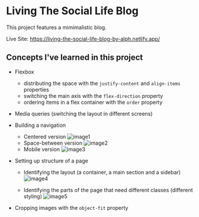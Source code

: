 # Living The Social Life Blog

This project features a mimimalistic blog.

Live Site: https://living-the-social-life-blog-by-alph.netlify.app/

## Concepts I've learned in this project

- Flexbox
    - distributing the space with the `justify-content` and `align-items` properties
    - switching the main axis with the `flex-direction` property
    - ordering items in a flex container with the `order` property
- Media queries (switching the layout in different screens)

- Building a navigation
    - Centered version
    ![image1](https://user-images.githubusercontent.com/69361901/197350224-0ed5fcfa-eb9e-4e97-a2df-39e3816bb389.png)
    - Space-between version
    ![image2](https://user-images.githubusercontent.com/69361901/197350235-1d7db8a5-f647-4590-8f74-2f312a5286ec.png)
    - Mobile version
    ![image3](https://user-images.githubusercontent.com/69361901/197350243-9e4f0ad4-0ff1-47bd-8fb2-14a04959c910.png)

- Setting up structure of a page
    - Identifying the layout (a container, a main section and a sidebar)
    ![image4](https://user-images.githubusercontent.com/69361901/197350252-8aaefb8a-40e1-4696-85be-4aefe132ca97.png)

    - Identifying the parts of the page that need different classes (different styling)
    ![image5](https://user-images.githubusercontent.com/69361901/197350265-9567aa18-91a9-474a-a143-6b075d576275.png)
- Cropping images with the `object-fit` property
